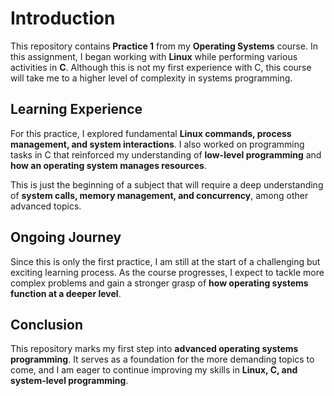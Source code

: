 # Introduction

This repository contains **Practice 1** from my **Operating Systems** course. In this assignment, I began working with **Linux** while performing various activities in **C**. Although this is not my first experience with C, this course will take me to a higher level of complexity in systems programming.

## Learning Experience

For this practice, I explored fundamental **Linux commands, process management, and system interactions**. I also worked on programming tasks in C that reinforced my understanding of **low-level programming** and **how an operating system manages resources**.

This is just the beginning of a subject that will require a deep understanding of **system calls, memory management, and concurrency**, among other advanced topics.

## Ongoing Journey

Since this is only the first practice, I am still at the start of a challenging but exciting learning process. As the course progresses, I expect to tackle more complex problems and gain a stronger grasp of **how operating systems function at a deeper level**.

## Conclusion

This repository marks my first step into **advanced operating systems programming**. It serves as a foundation for the more demanding topics to come, and I am eager to continue improving my skills in **Linux, C, and system-level programming**.
